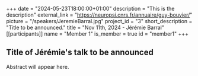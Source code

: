 +++
date = "2024-05-23T18:00:00+01:00"
description = "This is the description"
external_link = "https://neuropsi.cnrs.fr/annuaire/guy-bouvier/"
picture = "/speakers/JeremieBarral.jpg"
project_id = "3"
short_description = "Title to be announced."
title = "Nov 11th, 2024 - Jérémie Barral"
[[participants]]
    name = "Member 1"
    is_member = true
    id = "member1"
+++

## Title of Jérémie's talk to be announced 

Abstract will appear here. 


